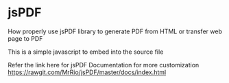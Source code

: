 # jsPDF
How properly use jsPDF library to generate PDF from HTML or transfer web page to PDF 

This is a simple javascript to embed into the source file

Refer the link here for jsPDF Documentation for more customization 
https://rawgit.com/MrRio/jsPDF/master/docs/index.html

